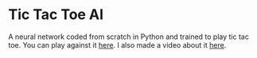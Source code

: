 # Tic Tac Toe AI
A neural network coded from scratch in Python and trained to play tic tac toe. You can play against it <a href="https://phildecroos.com/arcade/tictactoeai/tictactoeai.html" target="_blank">here</a>. I also made a video about it <a href="https://youtu.be/XQUWJOi0Juc" target="_blank">here</a>.
